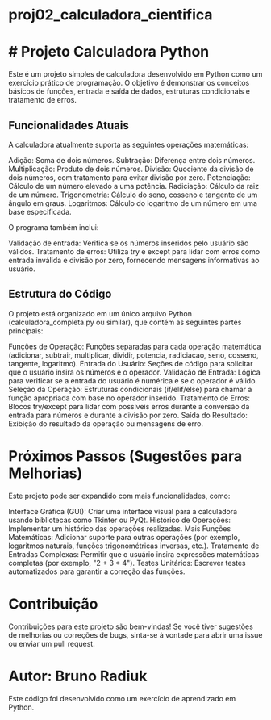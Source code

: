 # proj02_calculadora_cientifica

<h1> # Projeto Calculadora Python </h1>
Este é um projeto simples de calculadora desenvolvido em Python como um exercício prático de programação. O objetivo é demonstrar os conceitos básicos de funções, entrada e saída de dados, estruturas condicionais e tratamento de erros.

<h2> Funcionalidades Atuais </h2>

A calculadora atualmente suporta as seguintes operações matemáticas:

Adição: Soma de dois números.
Subtração: Diferença entre dois números.
Multiplicação: Produto de dois números.
Divisão: Quociente da divisão de dois números, com tratamento para evitar divisão por zero.
Potenciação: Cálculo de um número elevado a uma potência.
Radiciação: Cálculo da raiz de um número.
Trigonometria: Cálculo do seno, cosseno e tangente de um ângulo em graus.
Logaritmos: Cálculo do logaritmo de um número em uma base especificada.

O programa também inclui:

Validação de entrada: Verifica se os números inseridos pelo usuário são válidos.
Tratamento de erros: Utiliza try e except para lidar com erros como entrada inválida e divisão por zero, fornecendo mensagens informativas ao usuário.

<h2> Estrutura do Código </h2>

O projeto está organizado em um único arquivo Python (calculadora_completa.py ou similar), que contém as seguintes partes principais:

Funções de Operação: Funções separadas para cada operação matemática (adicionar, subtrair, multiplicar, dividir, potencia, radiciacao, seno, cosseno, tangente, logaritmo).
Entrada do Usuário: Seções de código para solicitar que o usuário insira os números e o operador.
Validação de Entrada: Lógica para verificar se a entrada do usuário é numérica e se o operador é válido.
Seleção da Operação: Estruturas condicionais (if/elif/else) para chamar a função apropriada com base no operador inserido.
Tratamento de Erros: Blocos try/except para lidar com possíveis erros durante a conversão da entrada para números e durante a divisão por zero.
Saída do Resultado: Exibição do resultado da operação ou mensagens de erro.

<h1> Próximos Passos (Sugestões para Melhorias) </h1>

Este projeto pode ser expandido com mais funcionalidades, como:

Interface Gráfica (GUI): Criar uma interface visual para a calculadora usando bibliotecas como Tkinter ou PyQt.
Histórico de Operações: Implementar um histórico das operações realizadas.
Mais Funções Matemáticas: Adicionar suporte para outras operações (por exemplo, logaritmos naturais, funções trigonométricas inversas, etc.).
Tratamento de Entradas Complexas: Permitir que o usuário insira expressões matemáticas completas (por exemplo, "2 + 3 * 4").
Testes Unitários: Escrever testes automatizados para garantir a correção das funções.

<h1> Contribuição </h1>

Contribuições para este projeto são bem-vindas! Se você tiver sugestões de melhorias ou correções de bugs, sinta-se à vontade para abrir uma issue ou enviar um pull request.

<h1> Autor: Bruno Radiuk </h1>

Este código foi desenvolvido como um exercício de aprendizado em Python.

